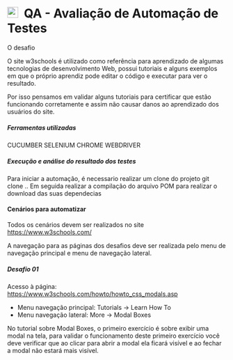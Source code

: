 # <img src="https://www.neoway.com.br/images/logo-mark.svg"   width="25"/> &nbsp;QA - Avaliação de Automação de Testes

O desafio

O site w3schools é utilizado como referência para aprendizado de algumas tecnologias de desenvolvimento Web, possui tutoriais e alguns exemplos em que o próprio aprendiz pode editar o código e executar para ver o resultado.

Por isso pensamos em validar alguns tutoriais para certificar que estão funcionando corretamente e assim não causar danos ao aprendizado dos usuários do site.


##### Ferramentas utilizadas

CUCUMBER
SELENIUM
CHROME WEBDRIVER

##### Execução e análise do resultado dos testes

Para iniciar a automação, é necessario realizar um clone do projeto
git clone ..
Em seguida realizar a compilação do arquivo POM para realizar o download das suas dependecias 

#### Cenários para automatizar

Todos os cenários devem ser realizados no site https://www.w3schools.com/

A navegação para as páginas dos desafios deve ser realizada pelo menu de navegação principal e menu de navegação lateral.


##### Desafio 01

Acesso à página: https://www.w3schools.com/howto/howto_css_modals.asp
* Menu navegação principal: Tutorials -> Learn How To
* Menu navegação lateral: More -> Modal Boxes

No tutorial sobre Modal Boxes, o primeiro exercício é sobre exibir uma modal na tela, para validar o funcionamento deste primeiro exercício você deve verificar que ao clicar para abrir a modal ela ficará visível e ao fechar a modal não estará mais visível.

